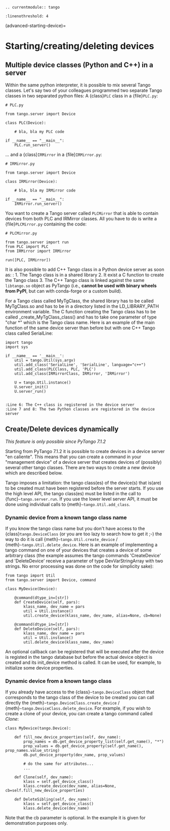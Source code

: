 ```{eval-rst}
.. currentmodule:: tango
```

```{highlight} python
:linenothreshold: 4
```

(advanced-starting-device)=

# Starting/creating/deleting devices

## Multiple device classes (Python and C++) in a server

Within the same python interpreter, it is possible to mix several Tango classes.
Let's say two of your colleagues programmed two separate Tango classes in two
separated python files: A {class}`PLC` class in a {file}`PLC.py`:

```
# PLC.py

from tango.server import Device

class PLC(Device):

    # bla, bla my PLC code

if __name__ == "__main__":
    PLC.run_server()
```

... and a {class}`IRMirror` in a {file}`IRMirror.py`:

```
# IRMirror.py

from tango.server import Device

class IRMirror(Device):

    # bla, bla my IRMirror code

if __name__ == "__main__":
    IRMirror.run_server()
```

You want to create a Tango server called `PLCMirror` that is able to contain
devices from both PLC and IRMirror classes. All you have to do is write
a {file}`PLCMirror.py` containing the code:

```
# PLCMirror.py

from tango.server import run
from PLC import PLC
from IRMirror import IRMirror

run([PLC, IRMirror])
```

It is also possible to add C++ Tango class in a Python device server as soon as:
: 1. The Tango class is in a shared library
  2. It exist a C function to create the Tango class
  3. The C++ Tango class is linked against the same `libtango.so` object as PyTango
     (i.e., **cannot be used with binary wheels from PyPI**, but can with conda-forge or a custom build).

For a Tango class called MyTgClass, the shared library has to be called
MyTgClass.so and has to be in a directory listed in the LD_LIBRARY_PATH
environment variable. The C function creating the Tango class has to be called
\_create_MyTgClass_class() and has to take one parameter of type "char \*" which
is the Tango class name. Here is an example of the main function of the same
device server than before but with one C++ Tango class called SerialLine:

```
import tango
import sys

if __name__ == '__main__':
    util = tango.Util(sys.argv)
    util.add_class('SerialLine', 'SerialLine', language="c++")
    util.add_class(PLCClass, PLC, 'PLC')
    util.add_class(IRMirrorClass, IRMirror, 'IRMirror')

    U = tango.Util.instance()
    U.server_init()
    U.server_run()
```

```{eval-rst}

:Line 6: The C++ class is registered in the device server
:Line 7 and 8: The two Python classes are registered in the device server
```

## Create/Delete devices dynamically

*This feature is only possible since PyTango 7.1.2*

Starting from PyTango 7.1.2 it is possible to create devices in a device server
"en caliente". This means that you can create a command in your "management device"
of a device server that creates devices of (possibly) several other tango classes.
There are two ways to create a new device which are described below.

Tango imposes a limitation: the tango class(es) of the device(s) that is(are)
to be created must have been registered before the server starts.
If you use the high level API, the tango class(es) must be listed in the call
to {func}`~tango.server.run`. If you use the lower level server API, it must
be done using individual calls to {meth}`~tango.Util.add_class`.

### Dynamic device from a known tango class name

If you know the tango class name but you don't have access to the {class}`tango.DeviceClass`
(or you are too lazy to search how to get it ;-) the way to do it is call
{meth}`~tango.Util.create_device` / {meth}`~tango.Util.delete_device`.
Here is an example of implementing a tango command on one of your devices that
creates a device of some arbitrary class (the example assumes the tango commands
'CreateDevice' and 'DeleteDevice' receive a parameter of type DevVarStringArray
with two strings. No error processing was done on the code for simplicity sake):

```
from tango import Util
from tango.server import Device, command

class MyDevice(Device):

    @command(dtype_in=[str])
    def CreateDevice(self, pars):
        klass_name, dev_name = pars
        util = Util.instance()
        util.create_device(klass_name, dev_name, alias=None, cb=None)

    @command(dtype_in=[str])
    def DeleteDevice(self, pars):
        klass_name, dev_name = pars
        util = Util.instance()
        util.delete_device(klass_name, dev_name)
```

An optional callback can be registered that will be executed after the device is
registed in the tango database but before the actual device object is created
and its init_device method is called. It can be used, for example, to initialize
some device properties.

### Dynamic device from a known tango class

If you already have access to the {class}`~tango.DeviceClass` object that
corresponds to the tango class of the device to be created you can call directly
the {meth}`~tango.DeviceClass.create_device` / {meth}`~tango.DeviceClass.delete_device`.
For example, if you wish to create a clone of your device, you can create a
tango command called *Clone*:

```
class MyDevice(tango.Device):

    def fill_new_device_properties(self, dev_name):
        prop_names = db.get_device_property_list(self.get_name(), "*")
        prop_values = db.get_device_property(self.get_name(), prop_names.value_string)
        db.put_device_property(dev_name, prop_values)

        # do the same for attributes...
        ...

    def Clone(self, dev_name):
        klass = self.get_device_class()
        klass.create_device(dev_name, alias=None, cb=self.fill_new_device_properties)

    def DeleteSibling(self, dev_name):
        klass = self.get_device_class()
        klass.delete_device(dev_name)
```

Note that the cb parameter is optional. In the example it is given for
demonstration purposes only.
